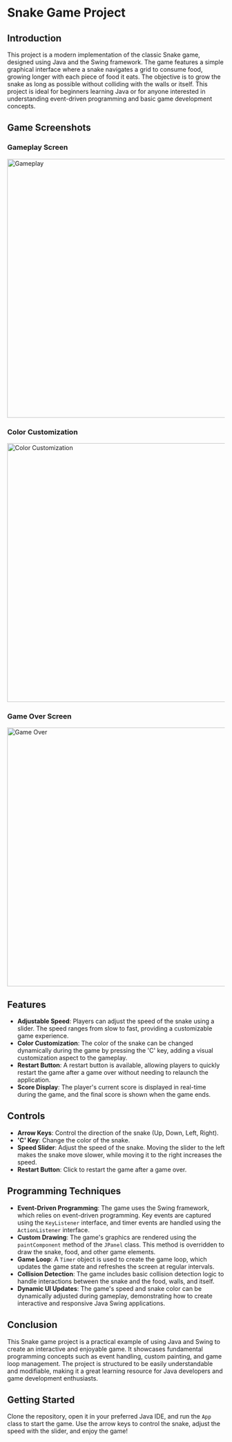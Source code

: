 # Snake Game Project

## Introduction
This project is a modern implementation of the classic Snake game, designed using Java and the Swing framework. The game features a simple graphical interface where a snake navigates a grid to consume food, growing longer with each piece of food it eats. The objective is to grow the snake as long as possible without colliding with the walls or itself. This project is ideal for beginners learning Java or for anyone interested in understanding event-driven programming and basic game development concepts.

## Game Screenshots

### Gameplay Screen
<img src="images/gameplay.png" alt="Gameplay" width="600">

### Color Customization
<img src="images/color_customization.png" alt="Color Customization" width="600">

### Game Over Screen
<img src="images/game_over.png" alt="Game Over" width="600">


## Features
- **Adjustable Speed**: Players can adjust the speed of the snake using a slider. The speed ranges from slow to fast, providing a customizable game experience.
- **Color Customization**: The color of the snake can be changed dynamically during the game by pressing the 'C' key, adding a visual customization aspect to the gameplay.
- **Restart Button**: A restart button is available, allowing players to quickly restart the game after a game over without needing to relaunch the application.
- **Score Display**: The player's current score is displayed in real-time during the game, and the final score is shown when the game ends.

## Controls
- **Arrow Keys**: Control the direction of the snake (Up, Down, Left, Right).
- **'C' Key**: Change the color of the snake.
- **Speed Slider**: Adjust the speed of the snake. Moving the slider to the left makes the snake move slower, while moving it to the right increases the speed.
- **Restart Button**: Click to restart the game after a game over.

## Programming Techniques
- **Event-Driven Programming**: The game uses the Swing framework, which relies on event-driven programming. Key events are captured using the `KeyListener` interface, and timer events are handled using the `ActionListener` interface.
- **Custom Drawing**: The game's graphics are rendered using the `paintComponent` method of the `JPanel` class. This method is overridden to draw the snake, food, and other game elements.
- **Game Loop**: A `Timer` object is used to create the game loop, which updates the game state and refreshes the screen at regular intervals.
- **Collision Detection**: The game includes basic collision detection logic to handle interactions between the snake and the food, walls, and itself.
- **Dynamic UI Updates**: The game's speed and snake color can be dynamically adjusted during gameplay, demonstrating how to create interactive and responsive Java Swing applications.

## Conclusion
This Snake game project is a practical example of using Java and Swing to create an interactive and enjoyable game. It showcases fundamental programming concepts such as event handling, custom painting, and game loop management. The project is structured to be easily understandable and modifiable, making it a great learning resource for Java developers and game development enthusiasts.

## Getting Started
Clone the repository, open it in your preferred Java IDE, and run the `App` class to start the game. Use the arrow keys to control the snake, adjust the speed with the slider, and enjoy the game!
